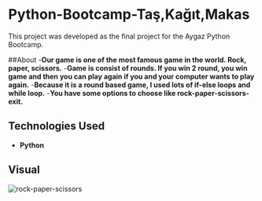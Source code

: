 # Python-Bootcamp-Taş,Kağıt,Makas
This project was developed as the final project for the Aygaz Python Bootcamp.

##About
-**Our game is one of the most famous game in the world. Rock, paper, scissors.**
-**Game is consist of rounds. If you win 2 round, you win game and then you can play again if you and your computer wants to play again.**
-**Because it is a round based game, I used lots of if-else loops and while loop.**
-**You have some options to choose like rock-paper-scissors-exit.**


## Technologies Used

- **Python**


## Visual
![rock-paper-scissors](https://github.com/user-attachments/assets/81760da9-d705-44cb-88d6-03cb4cc6198d)
